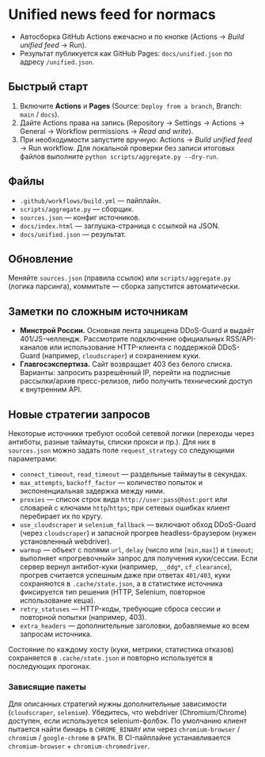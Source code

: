 # Unified news feed for normacs

- Автосборка GitHub Actions ежечасно и по кнопке (Actions → *Build unified feed* → Run).
- Результат публикуется как GitHub Pages: `docs/unified.json` по адресу `/unified.json`.

## Быстрый старт
1. Включите **Actions** и **Pages** (Source: `Deploy from a branch`, Branch: `main` / `docs`).
2. Дайте Actions права на запись (Repository → Settings → Actions → General → Workflow permissions → *Read and write*).
3. При необходимости запустите вручную: Actions → *Build unified feed* → Run workflow.
   Для локальной проверки без записи итоговых файлов выполните `python scripts/aggregate.py --dry-run`.

## Файлы
- `.github/workflows/build.yml` — пайплайн.
- `scripts/aggregate.py` — сборщик.
- `sources.json` — конфиг источников.
- `docs/index.html` — заглушка-страница с ссылкой на JSON.
- `docs/unified.json` — результат.

## Обновление
Меняйте `sources.json` (правила ссылок) или `scripts/aggregate.py` (логика парсинга), коммитьте — сборка запустится автоматически.

## Заметки по сложным источникам
- **Минстрой России.** Основная лента защищена DDoS-Guard и выдаёт 401/JS-челлендж. Рассмотрите подключение официальных RSS/API-каналов или использование HTTP-клиента с поддержкой DDoS-Guard (например, `cloudscraper`) и сохранением куки.
- **Главгосэкспертиза.** Сайт возвращает 403 без белого списка. Варианты: запросить разрешённый IP, перейти на подписные рассылки/архив пресс-релизов, либо получить технический доступ к внутренним API.

## Новые стратегии запросов

Некоторые источники требуют особой сетевой логики (переходы через антиботы, разные таймауты, списки прокси и пр.). Для них в `sources.json` можно задать поле `request_strategy` со следующими параметрами:

- `connect_timeout`, `read_timeout` — раздельные таймауты в секундах.
- `max_attempts`, `backoff_factor` — количество попыток и экспоненциальная задержка между ними.
- `proxies` — список строк вида `http://user:pass@host:port` или словарей с ключами `http`/`https`; при сетевых ошибках клиент перебирает их по кругу.
- `use_cloudscraper` и `selenium_fallback` — включают обход DDoS-Guard (через `cloudscraper`) и запасной прогрев headless-браузером (нужен установленный webdriver).
- `warmup` — объект с полями `url`, `delay` (число или `[min,max]`) и `timeout`; выполняет «прогревочный» запрос для получения куки/сессии. Если сервер вернул антибот-куки (например, `__ddg*`, `cf_clearance`), прогрев считается успешным даже при ответах `401/403`, куки сохраняются в `.cache/state.json`, а в статистике источника фиксируется тип решения (HTTP, Selenium, повторное использование кеша).
- `retry_statuses` — HTTP-коды, требующие сброса сессии и повторной попытки (например, 403).
- `extra_headers` — дополнительные заголовки, добавляемые ко всем запросам источника.

Состояние по каждому хосту (куки, метрики, статистика отказов) сохраняется в `.cache/state.json` и повторно используется в последующих прогонах.

### Зависящие пакеты

Для описанных стратегий нужны дополнительные зависимости (`cloudscraper`, `selenium`). Убедитесь, что webdriver (Chromium/Chrome) доступен, если используется selenium-фолбэк. По умолчанию клиент пытается найти бинарь в `CHROME_BINARY` или через `chromium-browser` / `chromium` / `google-chrome` в `$PATH`. В CI-пайплайне устанавливается `chromium-browser` + `chromium-chromedriver`.

